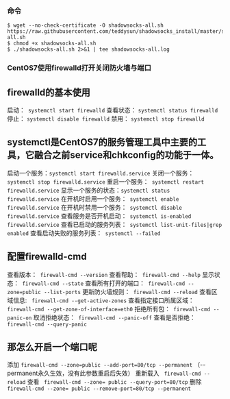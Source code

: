 ### 命令
```
$ wget --no-check-certificate -O shadowsocks-all.sh https://raw.githubusercontent.com/teddysun/shadowsocks_install/master/shadowsocks-all.sh  
$ chmod +x shadowsocks-all.sh  
$ ./shadowsocks-all.sh 2>&1 | tee shadowsocks-all.log 
```



### CentOS7使用firewalld打开关闭防火墙与端口
## firewalld的基本使用
启动：` systemctl start firewalld`
查看状态： ` systemctl status firewalld `
停止： ` systemctl disable firewalld `
禁用： ` systemctl stop firewalld `
 
## systemctl是CentOS7的服务管理工具中主要的工具，它融合之前service和chkconfig的功能于一体。
启动一个服务：` systemctl start firewalld.service `
关闭一个服务：` systemctl stop firewalld.service`
重启一个服务：` systemctl restart firewalld.service`
显示一个服务的状态：` systemctl status firewalld.service `
在开机时启用一个服务：` systemctl enable firewalld.service`
在开机时禁用一个服务：` systemctl disable firewalld.service`
查看服务是否开机启动：` systemctl is-enabled firewalld.service`
查看已启动的服务列表：` systemctl list-unit-files|grep enabled`
查看启动失败的服务列表：` systemctl --failed`

## 配置firewalld-cmd

查看版本：` firewall-cmd --version`
查看帮助：` firewall-cmd --help`
显示状态：` firewall-cmd --state`
查看所有打开的端口：` firewall-cmd --zone=public --list-ports`
更新防火墙规则：` firewall-cmd --reload`
查看区域信息: ` firewall-cmd --get-active-zones`
查看指定接口所属区域：` firewall-cmd --get-zone-of-interface=eth0`
拒绝所有包：` firewall-cmd --panic-on`
取消拒绝状态：` firewall-cmd --panic-off`
查看是否拒绝：` firewall-cmd --query-panic`
 
## 那怎么开启一个端口呢
添加
` firewall-cmd --zone=public --add-port=80/tcp --permanent `   （--permanent永久生效，没有此参数重启后失效）
重新载入
` firewall-cmd --reload`
查看
` firewall-cmd --zone= public --query-port=80/tcp`
删除
` firewall-cmd --zone= public --remove-port=80/tcp --permanent`
 
